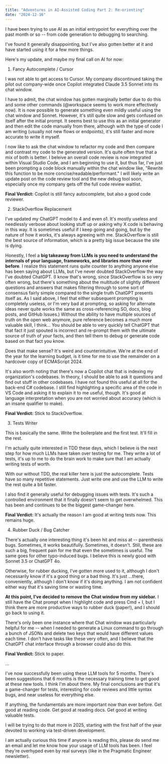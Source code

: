 ```yaml
---
title: "Adventures in AI-Assisted Coding Part 2: Re-orienting"
date: "2024-12-16"
---
```


I have been trying to use AI as an initial entrypoint for everything over the past month or so -- from code generation to debugging to searching.

I've found it generally disappointing, but I've also gotten better at it and have started using it for a few more things.

Here's my update, and maybe my final call on AI for now:

1. Fancy Autocomplete / Cursor

I was not able to get access to Cursor. My company discontinued taking the pilot out company-wide once Copilot integrated Claude 3.5 Sonnet into its chat window.

I have to admit, the chat window has gotten marginally better due to do this and some other commands (@workspace seems to work more effectively now). It is now possible to generate something even mildly useful using the chat window and Sonnet. However, it's still quite slow and gets confused on itself after the initial prompt. It seems best to use this as an initial generator and then edit the code manually from there, although with the type of code I am writing (usually not new flows or endpoints), it's still faster and more accurate to write it myself.

I now like to ask the chat window to refactor my code and then compare and contrast my code to the generated version. It's quite often true that a mix of both is better. I beleive an overall code review is now integrated within Visual Studio Code, and I am beginning to use it, but thus far, I've just been prompting a code block manually within the chat window like, "Rewrite this function to be more concise/readable/performant." I will likely write an update post on the code review tool and the new debug tool soon, especially once my company gets off the full code review waitlist.

**Final Verdict:** Copilot is still fancy autocomplete, but also a good code reviewer. 

2. StackOverflow Replacement

I've updated my ChatGPT model to 4 and even o1. It's mostly useless and needlessly verbose about looking stuff up or asking why X code is behaving in this way. It is sometimes useful if I keep going and going, but by the nature of how it works, it's always agreeing with me. StackOverflow is still the best source of information, which is a pretty big issue because the site is dying. 

Honestly, I feel a **big takeaway from LLMs is you need to understand the internals of your language, frameworks, and libraries more than ever before**. I realize this statement runs quite counter to anything anyone else has been saying about LLMs, but I've never doubted StackOverflow the way I've doubted ChatGPT. (I know that's wrong, since StackOverflow is so very often wrong, but there's something about the multitude of slightly different questions and answers that makes filtering through to some sort of consensus fairly simple compared to the single truth ChatGPT presents itself as. As I said above, I feel that either subsequent prompting is completely useless, or I'm very bad at prompting, so asking for alternate ideas never quite works the same as cross-referencing SO, docs, blog posts, and GitHub Issues.) Without the ability to have multiple sources of truth on the open web anymore, pure reference becomes a much more valuable skill, I think... You should be able to very quickly tell ChatGPT that that fact it just spouted is incorrect and re-prompt them with the ultimate source of truth of *your* facts, and then tell them to debug or generate code based on that fact you know.

Does that make sense? It's weird and counterintuitive. We're at the end of the year for the learning budget, is it time for me to use the remainder on a hardcover copy of ECMAScript 2024.

It's also worth noting that there's now a Copilot chat that is indexing my organization's codebases. In theory, I should be able to ask it questions and find out stuff in other codebases. I have not found this useful at all for the back-end C# codebase. I still find highlighting a specific area of the code in VS Code and asking it to explain it to me useful, though. It's good at language interpretation when you are not worried about accuracy (which is an insane qualifier to make).

**Final Verdict:** Stick to StackOverflow. 

3. Tests Writer

This is basically the same. Write the boilerplate and the first test. It'll fill in the rest.

I'm actually quite interested in TDD these days, which I believe is the next step for how much LLMs have taken over testing for me. They write a lot of tests, it's up to me to do the brain work to make sure that I am actually writing tests of worth.

With our without TDD, the real killer here is just the autocomplete. Tests have so many repetitive statements. Just write one and use the LLM to write the rest quite a bit faster.

I also find it generally useful for debugging issues with tests. It's such a controlled environment that it finally doesn't seem to get overwhelmed. This has been and continues to be the biggest game-changer here.

**Final Verdict:** It's actually the reason I am good at writing tests now. This remains huge.

4. Rubber Duck / Bug Catcher

There's actually one interesting thing it's been hit and miss at -- parenthesis bugs. Sometimes, it works beautifully. Sometimes, it doesn't. Still, these are such a big, frequent pain for me that even the sometimes is useful. The same goes for other typo-induced bugs. I believe this is newly good with Sonnet 3.5 or ChatGPT 4o. 

Otherwise, for rubber ducking, I've gotten more used to it, although I don't necessarily know if it's a good thing or a bad thing. It's just ...there, conveniently, although I don't know if it's doing anything. I am not confident either way that it's saving time or wasting time.

**At this point, I've decided to remove the Chat window from my sidebar.** I still have the Chat prompt when I highlight code and press Cmd + I, but I think there are more productive ways to rubber duck (paper!), and I should go back to using it.

There's only been one instance where that Chat window was particularly helpful for me -- when I needed to generate a Linux command to go through a bunch of JSONs and delete two keys that would have different values each time. I don't have tasks like these very often, and I believe that the ChatGPT chat interface through a browser could also do this. 

**Final Verdict:** Stick to paper. 

...

I've now successfully been using these LLM tools for 5 months. There's been suggestions that 6 months is the necessary training time to get good at these new tools. I think I'm about there. My final conclusions are that it's a game-changer for tests, interesting for code reviews and little syntax bugs, and near useless for everything else. 

If anything, the fundamentals are more important now than ever before. Get good at reading code. Get good at reading docs. Get good at writing valuable tests. 

I will be trying to do that more in 2025, starting with the first half of the year devoted to working via test-driven development. 

I am actually curious this time if anyone is reading this, please do send me an email and let me know how your usage of LLM tools has been. I feel they're overhyped even by real surveys (like in the Pragmatic Engineer newsletter).
